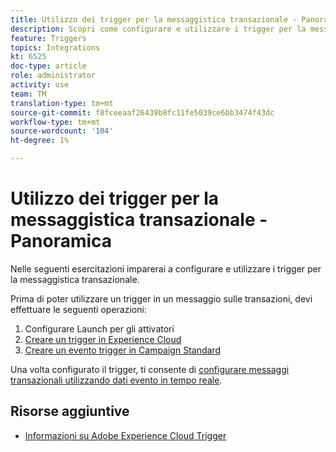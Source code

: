 ```yaml
---
title: Utilizzo dei trigger per la messaggistica transazionale - Panoramica
description: Scopri come configurare e utilizzare i trigger per la messaggistica transazionale.
feature: Triggers
topics: Integrations
kt: 6525
doc-type: article
role: administrator
activity: use
team: TM
translation-type: tm+mt
source-git-commit: f8fceeaaf26439b8fc11fe5039ce6bb3474f43dc
workflow-type: tm+mt
source-wordcount: '104'
ht-degree: 1%

---
```



# Utilizzo dei trigger per la messaggistica transazionale - Panoramica

Nelle seguenti esercitazioni imparerai a configurare e utilizzare i trigger per la messaggistica transazionale.

Prima di poter utilizzare un trigger in un messaggio sulle transazioni, devi effettuare le seguenti operazioni:

1. Configurare Launch per gli attivatori
2. [Creare un trigger in Experience Cloud](/help/integrations/create-a-trigger-in-experience-cloud.md)
3. [Creare un evento trigger in Campaign Standard](/help/integrations/create-a-trigger-event.md)

Una volta configurato il trigger, ti consente di [configurare messaggi transazionali utilizzando dati evento in tempo reale](/help/integrations/configure-transactional-messages-using-realtime-event-data.md).

## Risorse aggiuntive

* [Informazioni su Adobe Experience Cloud Trigger](https://experienceleague.adobe.com/docs/campaign-standard/using/integrating-with-adobe-cloud/working-with-campaign-and-triggers/about-adobe-experience-cloud-triggers.html?lang=en#integrating-with-adobe-cloud)

